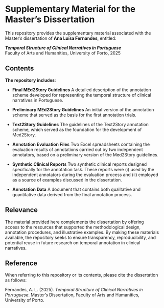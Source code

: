 # Supplementary Material for the Master’s Dissertation  

This repository provides the supplementary material associated with the Master’s dissertation of **Ana Luísa Fernandes**, entitled:  

**_Temporal Structure of Clinical Narratives in Portuguese_**  
Faculty of Arts and Humanities, University of Porto, 2025  

## Contents  

**The repository includes**:

- **Final MEd2Story Guidelines**
A detailed description of the annotation scheme developed for representing the temporal structure of clinical narratives in Portuguese.

- **Preliminary MEd2Story Guidelines**
An initial version of the annotation scheme that served as the basis for the first annotation trials.

- **Text2Story Guidelines**
The guidelines of the Text2Story annotation scheme, which served as the foundation for the development of Med2Story.

- **Annotation Evaluation Files**
Two Excel spreadsheets containing the evaluation results of annotations carried out by two independent annotators, based on a preliminary version of the Med2Story guidelines.

- **Synthetic Clinical Reports**
Two synthetic clinical reports designed specifically for the annotation task. These reports were (i) used by the independent annotators during the evaluation process and (ii) employed as a source of examples discussed in the dissertation.

- **Annotation Data**
A document that contains both qualitative and quantitative data derived from the final annotation process.

  
## Relevance  

The material provided here complements the dissertation by offering access to the resources that supported the methodological design, annotation procedures, and illustrative examples. By making these materials available, the repository seeks to ensure transparency, reproducibility, and potential reuse in future research on temporal annotation in clinical narratives.  

## Reference  

When referring to this repository or its contents, please cite the dissertation as follows:  

Fernandes, A. L. (2025). *Temporal Structure of Clinical Narratives in Portuguese*. Master’s Dissertation, Faculty of Arts and Humanities, University of Porto.  
